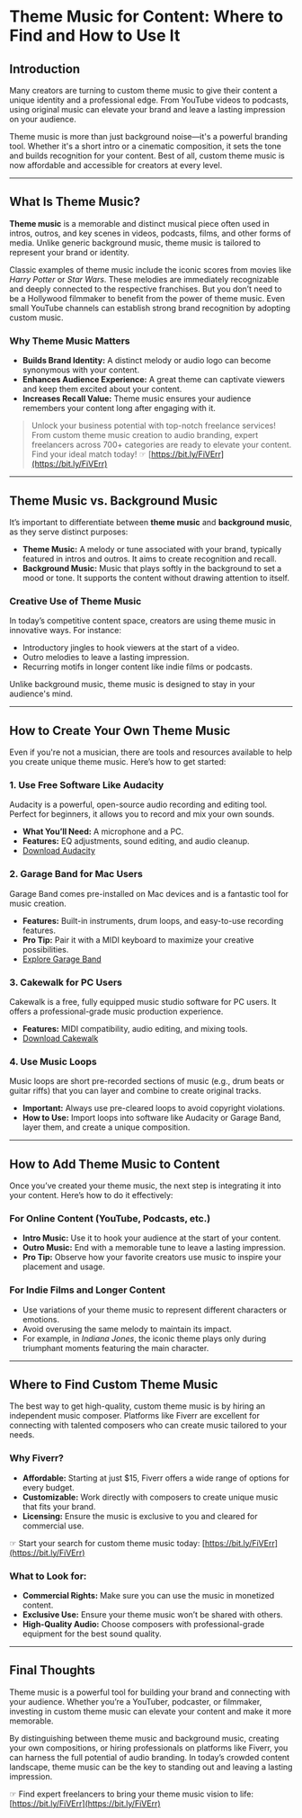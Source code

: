 # **Theme Music for Content: Where to Find and How to Use It**

## Introduction

Many creators are turning to custom theme music to give their content a unique identity and a professional edge. From YouTube videos to podcasts, using original music can elevate your brand and leave a lasting impression on your audience.

Theme music is more than just background noise—it's a powerful branding tool. Whether it's a short intro or a cinematic composition, it sets the tone and builds recognition for your content. Best of all, custom theme music is now affordable and accessible for creators at every level.

---

## What Is Theme Music?

**Theme music** is a memorable and distinct musical piece often used in intros, outros, and key scenes in videos, podcasts, films, and other forms of media. Unlike generic background music, theme music is tailored to represent your brand or identity.

Classic examples of theme music include the iconic scores from movies like *Harry Potter* or *Star Wars*. These melodies are immediately recognizable and deeply connected to the respective franchises. But you don’t need to be a Hollywood filmmaker to benefit from the power of theme music. Even small YouTube channels can establish strong brand recognition by adopting custom music.

### Why Theme Music Matters

- **Builds Brand Identity:** A distinct melody or audio logo can become synonymous with your content.
- **Enhances Audience Experience:** A great theme can captivate viewers and keep them excited about your content.
- **Increases Recall Value:** Theme music ensures your audience remembers your content long after engaging with it.

> Unlock your business potential with top-notch freelance services! From custom theme music creation to audio branding, expert freelancers across 700+ categories are ready to elevate your content. Find your ideal match today! ☞ [https://bit.ly/FiVErr](https://bit.ly/FiVErr)

---

## Theme Music vs. Background Music

It’s important to differentiate between **theme music** and **background music**, as they serve distinct purposes:

- **Theme Music:** A melody or tune associated with your brand, typically featured in intros and outros. It aims to create recognition and recall.
- **Background Music:** Music that plays softly in the background to set a mood or tone. It supports the content without drawing attention to itself.

### Creative Use of Theme Music

In today’s competitive content space, creators are using theme music in innovative ways. For instance:
- Introductory jingles to hook viewers at the start of a video.
- Outro melodies to leave a lasting impression.
- Recurring motifs in longer content like indie films or podcasts.

Unlike background music, theme music is designed to stay in your audience's mind.

---

## How to Create Your Own Theme Music

Even if you're not a musician, there are tools and resources available to help you create unique theme music. Here’s how to get started:

### 1. **Use Free Software Like Audacity**
Audacity is a powerful, open-source audio recording and editing tool. Perfect for beginners, it allows you to record and mix your own sounds.

- **What You’ll Need:** A microphone and a PC.
- **Features:** EQ adjustments, sound editing, and audio cleanup.
- [Download Audacity](https://www.audacityteam.org/)

### 2. **Garage Band for Mac Users**
Garage Band comes pre-installed on Mac devices and is a fantastic tool for music creation.

- **Features:** Built-in instruments, drum loops, and easy-to-use recording features.
- **Pro Tip:** Pair it with a MIDI keyboard to maximize your creative possibilities.
- [Explore Garage Band](https://www.apple.com/mac/garageband/)

### 3. **Cakewalk for PC Users**
Cakewalk is a free, fully equipped music studio software for PC users. It offers a professional-grade music production experience.

- **Features:** MIDI compatibility, audio editing, and mixing tools.
- [Download Cakewalk](https://www.bandlab.com/products/cakewalk)

### 4. **Use Music Loops**
Music loops are short pre-recorded sections of music (e.g., drum beats or guitar riffs) that you can layer and combine to create original tracks.

- **Important:** Always use pre-cleared loops to avoid copyright violations.
- **How to Use:** Import loops into software like Audacity or Garage Band, layer them, and create a unique composition.

---

## How to Add Theme Music to Content

Once you’ve created your theme music, the next step is integrating it into your content. Here’s how to do it effectively:

### For Online Content (YouTube, Podcasts, etc.)
- **Intro Music:** Use it to hook your audience at the start of your content.
- **Outro Music:** End with a memorable tune to leave a lasting impression.
- **Pro Tip:** Observe how your favorite creators use music to inspire your placement and usage.

### For Indie Films and Longer Content
- Use variations of your theme music to represent different characters or emotions.
- Avoid overusing the same melody to maintain its impact.
- For example, in *Indiana Jones*, the iconic theme plays only during triumphant moments featuring the main character.

---

## Where to Find Custom Theme Music

The best way to get high-quality, custom theme music is by hiring an independent music composer. Platforms like Fiverr are excellent for connecting with talented composers who can create music tailored to your needs.

### Why Fiverr?
- **Affordable:** Starting at just $15, Fiverr offers a wide range of options for every budget.
- **Customizable:** Work directly with composers to create unique music that fits your brand.
- **Licensing:** Ensure the music is exclusive to you and cleared for commercial use.

☞ Start your search for custom theme music today: [https://bit.ly/FiVErr](https://bit.ly/FiVErr)

### What to Look for:
- **Commercial Rights:** Make sure you can use the music in monetized content.
- **Exclusive Use:** Ensure your theme music won’t be shared with others.
- **High-Quality Audio:** Choose composers with professional-grade equipment for the best sound quality.

---

## Final Thoughts

Theme music is a powerful tool for building your brand and connecting with your audience. Whether you’re a YouTuber, podcaster, or filmmaker, investing in custom theme music can elevate your content and make it more memorable.

By distinguishing between theme music and background music, creating your own compositions, or hiring professionals on platforms like Fiverr, you can harness the full potential of audio branding. In today’s crowded content landscape, theme music can be the key to standing out and leaving a lasting impression.

☞ Find expert freelancers to bring your theme music vision to life: [https://bit.ly/FiVErr](https://bit.ly/FiVErr)

